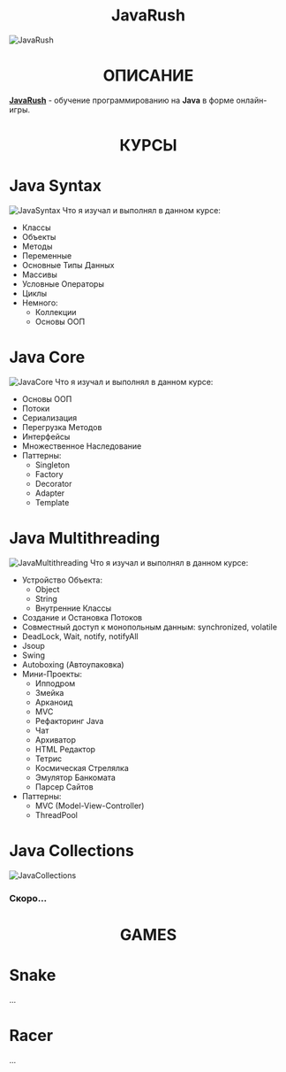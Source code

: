 <h1 align="center">JavaRush</h1>

![JavaRush](https://static.tildacdn.com/tild6461-3130-4236-a331-366438373439/Bage.jpg)
<h1 align="center">ОПИСАНИЕ</h1>


**[JavaRush](https://javarush.ru)** - обучение программированию на **Java** в форме онлайн-игры.
<h1 align="center">КУРСЫ</h1>

# Java Syntax
![JavaSyntax](https://javarush.ru/assets/images/site/quests/covers/main/quest-java-syntax.webp)
Что я изучал и выполнял в данном курсе:
* Классы
* Объекты
* Методы
* Переменные
* Основные Типы Данных
* Массивы 
* Условные Операторы
* Циклы
* Немного:
  * Коллекции
  * Основы ООП

# Java Core
![JavaCore](https://javarush.ru/assets/images/site/quests/covers/main/quest-java-core.webp)
Что я изучал и выполнял в данном курсе:
* Основы ООП
* Потоки
* Сериализация
* Перегрузка Методов
* Интерфейсы
* Множественное Наследование
* Паттерны:
  * Singleton
  * Factory
  * Decorator
  * Adapter
  * Template

# Java Multithreading
![JavaMultithreading](https://javarush.ru/assets/images/site/quests/covers/main/quest-java-multithreading.webp)
Что я изучал и выполнял в данном курсе:
* Устройство Объекта:
  * Object
  * String
  * Внутренние Классы
* Создание и Остановка Потоков
* Совместный доступ к монопольным данным: synchronized, volatile
* DeadLock, Wait, notify, notifyAll
* Jsoup
* Swing
* Autoboxing (Автоупаковка)
* Мини-Проекты:
  * Ипподром
  * Змейка
  * Арканоид
  * MVC
  * Рефакторинг Java
  * Чат
  * Архиватор
  * HTML Редактор
  * Тетрис
  * Космическая Стрелялка
  * Эмулятор Банкомата
  * Парсер Сайтов
* Паттерны:
  * MVC (Model-View-Controller)
  * ThreadPool

# Java Collections
![JavaCollections](https://javarush.ru/assets/images/site/quests/covers/main/quest-java-collections.webp)
### Скоро...

<h1 align="center">GAMES</h1>

# Snake
...

# Racer
...
